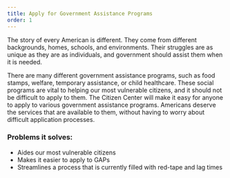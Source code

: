 ```yaml
---
title: Apply for Government Assistance Programs
order: 1
---
```


The story of every American is different. They come from different backgrounds, homes, schools, and environments. Their struggles are as unique as they are as individuals, and government should assist them when it is needed.

There are many different government assistance programs, such as food stamps, welfare, temporary assistance, or child healthcare. These social programs are vital to helping our most vulnerable citizens, and it should not be difficult to apply to them. The Citizen Center will make it easy for anyone to apply to various government assistance programs. Americans deserve the services that are available to them, without having to worry about difficult application processes.

### Problems it solves:
- Aides our most vulnerable citizens
- Makes it easier to apply to GAPs
- Streamlines a process that is currently filled with red-tape and lag times
